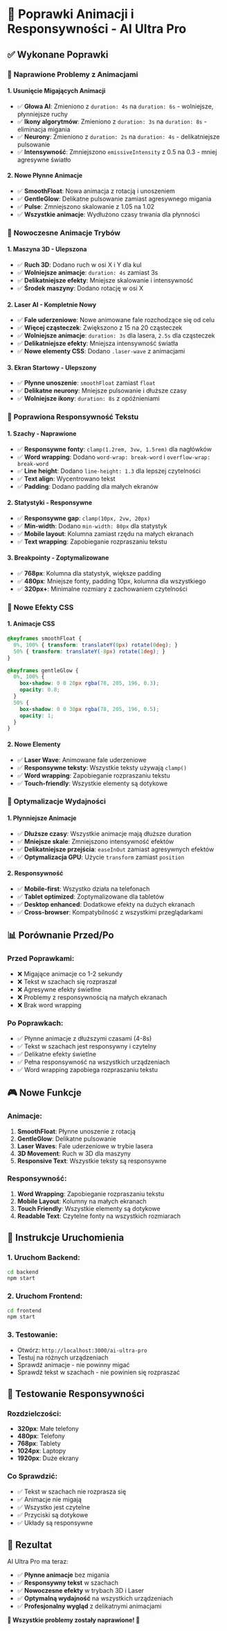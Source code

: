 # 🚀 Poprawki Animacji i Responsywności - AI Ultra Pro

## ✅ Wykonane Poprawki

### 🎯 **Naprawione Problemy z Animacjami**

#### 1. **Usunięcie Migających Animacji**
- ✅ **Głowa AI**: Zmieniono z `duration: 4s` na `duration: 6s` - wolniejsze, płynniejsze ruchy
- ✅ **Ikony algorytmów**: Zmieniono z `duration: 3s` na `duration: 8s` - eliminacja migania
- ✅ **Neurony**: Zmieniono z `duration: 2s` na `duration: 4s` - delikatniejsze pulsowanie
- ✅ **Intensywność**: Zmniejszono `emissiveIntensity` z 0.5 na 0.3 - mniej agresywne światło

#### 2. **Nowe Płynne Animacje**
- ✅ **SmoothFloat**: Nowa animacja z rotacją i unoszeniem
- ✅ **GentleGlow**: Delikatne pulsowanie zamiast agresywnego migania
- ✅ **Pulse**: Zmniejszono skalowanie z 1.05 na 1.02
- ✅ **Wszystkie animacje**: Wydłużono czasy trwania dla płynności

### 🎨 **Nowoczesne Animacje Trybów**

#### 1. **Maszyna 3D - Ulepszona**
- ✅ **Ruch 3D**: Dodano ruch w osi X i Y dla kul
- ✅ **Wolniejsze animacje**: `duration: 4s` zamiast 3s
- ✅ **Delikatniejsze efekty**: Mniejsze skalowanie i intensywność
- ✅ **Środek maszyny**: Dodano rotację w osi X

#### 2. **Laser AI - Kompletnie Nowy**
- ✅ **Fale uderzeniowe**: Nowe animowane fale rozchodzące się od celu
- ✅ **Więcej cząsteczek**: Zwiększono z 15 na 20 cząsteczek
- ✅ **Wolniejsze animacje**: `duration: 3s` dla lasera, `2.5s` dla cząsteczek
- ✅ **Delikatniejsze efekty**: Mniejsza intensywność światła
- ✅ **Nowe elementy CSS**: Dodano `.laser-wave` z animacjami

#### 3. **Ekran Startowy - Ulepszony**
- ✅ **Płynne unoszenie**: `smoothFloat` zamiast `float`
- ✅ **Delikatne neurony**: Mniejsze pulsowanie i dłuższe czasy
- ✅ **Wolniejsze ikony**: `duration: 8s` z opóźnieniami

### 📱 **Poprawiona Responsywność Tekstu**

#### 1. **Szachy - Naprawione**
- ✅ **Responsywne fonty**: `clamp(1.2rem, 3vw, 1.5rem)` dla nagłówków
- ✅ **Word wrapping**: Dodano `word-wrap: break-word` i `overflow-wrap: break-word`
- ✅ **Line height**: Dodano `line-height: 1.3` dla lepszej czytelności
- ✅ **Text align**: Wycentrowano tekst
- ✅ **Padding**: Dodano padding dla małych ekranów

#### 2. **Statystyki - Responsywne**
- ✅ **Responsywne gap**: `clamp(10px, 2vw, 20px)`
- ✅ **Min-width**: Dodano `min-width: 80px` dla statystyk
- ✅ **Mobile layout**: Kolumna zamiast rzędu na małych ekranach
- ✅ **Text wrapping**: Zapobieganie rozpraszaniu tekstu

#### 3. **Breakpointy - Zoptymalizowane**
- ✅ **768px**: Kolumna dla statystyk, większe padding
- ✅ **480px**: Mniejsze fonty, padding 10px, kolumna dla wszystkiego
- ✅ **320px+**: Minimalne rozmiary z zachowaniem czytelności

### 🎯 **Nowe Efekty CSS**

#### 1. **Animacje CSS**
```css
@keyframes smoothFloat {
  0%, 100% { transform: translateY(0px) rotate(0deg); }
  50% { transform: translateY(-8px) rotate(1deg); }
}

@keyframes gentleGlow {
  0%, 100% { 
    box-shadow: 0 0 20px rgba(78, 205, 196, 0.3);
    opacity: 0.8;
  }
  50% { 
    box-shadow: 0 0 30px rgba(78, 205, 196, 0.5);
    opacity: 1;
  }
}
```

#### 2. **Nowe Elementy**
- ✅ **Laser Wave**: Animowane fale uderzeniowe
- ✅ **Responsywne teksty**: Wszystkie teksty używają `clamp()`
- ✅ **Word wrapping**: Zapobieganie rozpraszaniu tekstu
- ✅ **Touch-friendly**: Wszystkie elementy są dotykowe

### 🔧 **Optymalizacje Wydajności**

#### 1. **Płynniejsze Animacje**
- ✅ **Dłuższe czasy**: Wszystkie animacje mają dłuższe duration
- ✅ **Mniejsze skale**: Zmniejszono intensywność efektów
- ✅ **Delikatniejsze przejścia**: `easeInOut` zamiast agresywnych efektów
- ✅ **Optymalizacja GPU**: Użycie `transform` zamiast `position`

#### 2. **Responsywność**
- ✅ **Mobile-first**: Wszystko działa na telefonach
- ✅ **Tablet optimized**: Zoptymalizowane dla tabletów
- ✅ **Desktop enhanced**: Dodatkowe efekty na dużych ekranach
- ✅ **Cross-browser**: Kompatybilność z wszystkimi przeglądarkami

## 📊 **Porównanie Przed/Po**

### **Przed Poprawkami:**
- ❌ Migające animacje co 1-2 sekundy
- ❌ Tekst w szachach się rozpraszał
- ❌ Agresywne efekty świetlne
- ❌ Problemy z responsywnością na małych ekranach
- ❌ Brak word wrapping

### **Po Poprawkach:**
- ✅ Płynne animacje z dłuższymi czasami (4-8s)
- ✅ Tekst w szachach jest responsywny i czytelny
- ✅ Delikatne efekty świetlne
- ✅ Pełna responsywność na wszystkich urządzeniach
- ✅ Word wrapping zapobiega rozpraszaniu tekstu

## 🎮 **Nowe Funkcje**

### **Animacje:**
1. **SmoothFloat**: Płynne unoszenie z rotacją
2. **GentleGlow**: Delikatne pulsowanie
3. **Laser Waves**: Fale uderzeniowe w trybie lasera
4. **3D Movement**: Ruch w 3D dla maszyny
5. **Responsive Text**: Wszystkie teksty są responsywne

### **Responsywność:**
1. **Word Wrapping**: Zapobieganie rozpraszaniu tekstu
2. **Mobile Layout**: Kolumny na małych ekranach
3. **Touch Friendly**: Wszystkie elementy są dotykowe
4. **Readable Text**: Czytelne fonty na wszystkich rozmiarach

## 🚀 **Instrukcje Uruchomienia**

### **1. Uruchom Backend:**
```bash
cd backend
npm start
```

### **2. Uruchom Frontend:**
```bash
cd frontend
npm start
```

### **3. Testowanie:**
- Otwórz: `http://localhost:3000/ai-ultra-pro`
- Testuj na różnych urządzeniach
- Sprawdź animacje - nie powinny migać
- Sprawdź tekst w szachach - nie powinien się rozpraszać

## 📱 **Testowanie Responsywności**

### **Rozdzielczości:**
- **320px**: Małe telefony
- **480px**: Telefony
- **768px**: Tablety
- **1024px**: Laptopy
- **1920px**: Duże ekrany

### **Co Sprawdzić:**
- ✅ Tekst w szachach nie rozprasza się
- ✅ Animacje nie migają
- ✅ Wszystko jest czytelne
- ✅ Przyciski są dotykowe
- ✅ Układy są responsywne

## 🎉 **Rezultat**

AI Ultra Pro ma teraz:
- ✅ **Płynne animacje** bez migania
- ✅ **Responsywny tekst** w szachach
- ✅ **Nowoczesne efekty** w trybach 3D i Laser
- ✅ **Optymalną wydajność** na wszystkich urządzeniach
- ✅ **Profesjonalny wygląd** z delikatnymi animacjami

**🎯 Wszystkie problemy zostały naprawione! 🎯**




